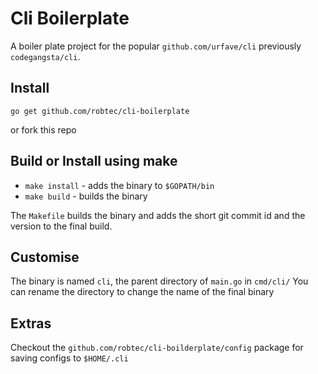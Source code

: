 # Cli Boilerplate

A boiler plate project for the popular `github.com/urfave/cli` previously `codegangsta/cli`.

## Install

`go get github.com/robtec/cli-boilerplate`

or fork this repo

## Build or Install using make

* `make install` - adds the binary to `$GOPATH/bin`
* `make build` - builds the binary

The `Makefile` builds the binary and adds the short git commit id and the version to the final build.

## Customise

The binary is named `cli`, the parent directory of `main.go` in `cmd/cli/`
You can rename the directory to change the name of the final binary

## Extras

Checkout the `github.com/robtec/cli-boilderplate/config` package for saving configs to `$HOME/.cli`
